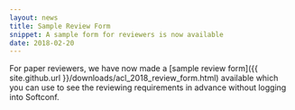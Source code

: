 ```yaml
---
layout: news
title: Sample Review Form
snippet: A sample form for reviewers is now available
date: 2018-02-20
---
```


For paper reviewers, we have now made a [sample review form]({{ site.github.url }}/downloads/acl_2018_review_form.html) available which you can use to see the reviewing requirements in advance without logging into Softconf.
